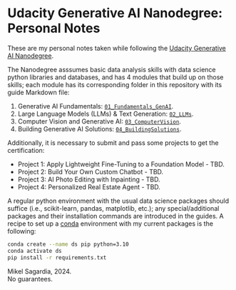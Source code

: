 # Udacity Generative AI Nanodegree: Personal Notes

These are my personal notes taken while following the [Udacity Generative AI Nanodegree](https://www.udacity.com/course/generative-ai--nd608).

The Nanodegree asssumes basic data analysis skills with data science python libraries and databases, and has 4 modules that build up on those skills; each module has its corresponding folder in this repository with its guide Markdown file:

1. Generative AI Fundamentals: [`01_Fundamentals_GenAI`](./01_Fundamentals_GenAI/README.md).
2. Large Language Models (LLMs) & Text Generation: [`02_LLMs`](./02_LLMs/README.md).
3. Computer Vision and Generative AI: [`03_ComputerVision`](./03_ComputerVision/README.md).
4. Building Generative AI Solutions: [`04_BuildingSolutions`](./04_BuildingSolutions/README.md).

Additionally, it is necessary to submit and pass some projects to get the certification:

- Project 1: Apply Lightweight Fine-Tuning to a Foundation Model - TBD.
- Project 2: Build Your Own Custom Chatbot - TBD.
- Project 3: AI Photo Editing with Inpainting - TBD.
- Project 4: Personalized Real Estate Agent - TBD.

A regular python environment with the usual data science packages should suffice (i.e., scikit-learn, pandas, matplotlib, etc.); any special/additional packages and their installation commands are introduced in the guides. A recipe to set up a [conda](https://docs.conda.io/en/latest/) environment with my current packages is the following:

```bash
conda create --name ds pip python=3.10
conda activate ds
pip install -r requirements.txt
```

<!--
Finally, check these additional related courses:

- [Udacity Course on Small Datasets and Synthetic Data](https://www.udacity.com/course/small-data--cd12528)
-->

Mikel Sagardia, 2024.  
No guarantees.

